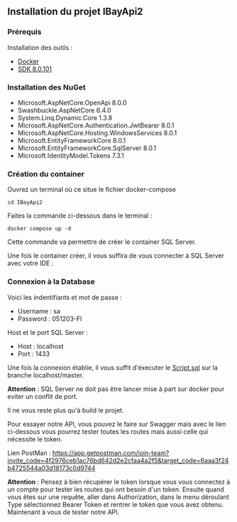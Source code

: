﻿## Installation du projet IBayApi2
### Prérequis

Installation des outils :

- [Docker](https://docs.docker.com/desktop/install/windows-install/)
- [SDK 8.0.101](https://dotnet.microsoft.com/en-us/download/dotnet/8.0) 

###  Installation des NuGet

- Microsoft.AspNetCore.OpenApi 8.0.0
- Swashbuckle.AspNetCore 6.4.0
- System.Linq.Dynamic.Core 1.3.8
- Microsoft.AspNetCore.Authentication.JwtBearer 8.0.1
- Microsoft.AspNetCore.Hosting.WindowsServices 8.0.1
- Microsoft.EntityFrameworkCore 8.0.1
- Microsoft.EntityFrameworkCore.SqlServer 8.0.1
- Microsoft.IdentityModel.Tokens 7.3.1

###  Création du container

Ouvrez un terminal où ce situe le fichier docker-compose

```
cd IBayApi2
```

Faites la commande ci-dessous dans le terminal :

```
docker compose up -d
```

Cette commande va permettre de créer le container SQL Server.

Une fois le container créer, il vous suffira de vous connecter à SQL Server avec votre IDE :

###  Connexion à la Database

Voici les indentifiants et mot de passe :

- Username : sa
- Password : 051203-Fl

Host et le port SQL Server :

- Host : localhost
- Port : 1433
 
Une fois la connexion établie, il vous suffit d'éxecuter le [Script.sql](Data/script.sql) sur la branche localhost/master.

**Attention** : SQL Server ne doit pas être lancer mise à part sur docker pour eviter un conflit de port.

Il ne vous reste plus qu'à build le projet.

Pour essayer notre API, vous pouvez le faire sur Swagger mais avec le lien ci-dessous vous pourrez tester toutes les routes mais aussi celle qui nécessite le token. 

Lien PostMan : https://app.getpostman.com/join-team?invite_code=4f2976ceb1ac76bd642d2e2cfaa4a2f5&target_code=6aaa3f24b4725544a03d18173c0d9744

**Attention** : Pensez à bien récupérer le token lorsque vous vous connectez à un compte pour tester les routes qui ont besoin d'un token. Ensuite quand vous êtes sur une requête, aller dans Authorization, dans le menu déroulant Type sélectionnez Bearer Token et rentrer le token que vous avez obtenu. Maintenant à vous de tester notre API.